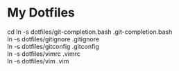 My Dotfiles
===========

cd
ln -s dotfiles/git-completion.bash .git-completion.bash  
ln -s dotfiles/gitignore .gitignore   
ln -s dotfiles/gitconfig .gitconfig  
ln -s dotfiles/vimrc .vimrc  
ln -s dotfiles/vim .vim  
